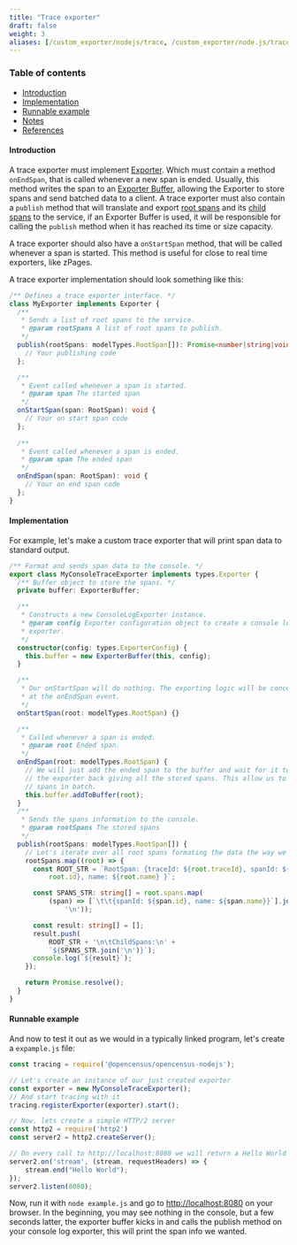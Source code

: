 ```yaml
---
title: "Trace exporter"
draft: false
weight: 3
aliases: [/custom_exporter/nodejs/trace, /custom_exporter/node.js/trace, /guides/exporters/custom-exporter/nodejs/trace, /guides/exporters/custom-exporter/node.js/trace]
---
```


### Table of contents
- [Introduction](#introduction)
- [Implementation](#implementation)
- [Runnable example](#runnable-example)
- [Notes](#notes)
- [References](#references)

#### Introduction
A trace exporter must implement [Exporter](https://github.com/census-instrumentation/opencensus-node/blob/master/packages/opencensus-core/src/exporters/types.ts). Which must contain a method `onEndSpan`, that is called whenever a new span is ended. Usually, this method writes the span to an [Exporter Buffer](https://github.com/census-instrumentation/opencensus-node/blob/master/packages/opencensus-core/src/exporters/exporter-buffer.ts#L26), allowing the Exporter to store spans and send batched data to a client. A trace exporter must also contain a `publish` method that will translate and export [root spans](https://github.com/census-instrumentation/opencensus-node/blob/master/packages/opencensus-core/src/trace/model/types.ts#L206) and its [child spans](https://github.com/census-instrumentation/opencensus-node/blob/master/packages/opencensus-core/src/trace/model/types.ts#L94) to the service, if an Exporter Buffer is used, it will be responsible for calling the `publish` method when it has reached its time or size capacity.

A trace exporter should also have a `onStartSpan` method, that will be called whenever a span is started. This method is useful for close to real time exporters, like zPages.

A trace exporter implementation should look something like this:

```typescript
/** Defines a trace exporter interface. */
class MyExporter implements Exporter {
  /**
   * Sends a list of root spans to the service.
   * @param rootSpans A list of root spans to publish.
   */
  publish(rootSpans: modelTypes.RootSpan[]): Promise<number|string|void> {
	// Your publishing code
  };

  /**
   * Event called whenever a span is started.
   * @param span The started span
   */
  onStartSpan(span: RootSpan): void {
	// Your on start span code
  };
  
  /**
   * Event called whenever a span is ended.
   * @param span The ended span
   */
  onEndSpan(span: RootSpan): void {
	// Your on end span code
  };
}
```

#### Implementation

For example, let's make a custom trace exporter that will print span data to standard output.

```typescript
/** Format and sends span data to the console. */
export class MyConsoleTraceExporter implements types.Exporter {
  /** Buffer object to store the spans. */
  private buffer: ExporterBuffer;

  /**
   * Constructs a new ConsoleLogExporter instance.
   * @param config Exporter configuration object to create a console log
   * exporter.
   */
  constructor(config: types.ExporterConfig) {
    this.buffer = new ExporterBuffer(this, config);
  }

  /** 
   * Our onStartSpan will do nothing. The exporting logic will be concentrated
   * at the onEndSpan event.
   */
  onStartSpan(root: modelTypes.RootSpan) {}

  /**
   * Called whenever a span is ended.
   * @param root Ended span.
   */
  onEndSpan(root: modelTypes.RootSpan) {
	// We will just add the ended span to the buffer and wait for it to call
	// the exporter back giving all the stored spans. This allow us to print
	// spans in batch.
    this.buffer.addToBuffer(root);
  }
  /**
   * Sends the spans information to the console.
   * @param rootSpans The stored spans
   */
  publish(rootSpans: modelTypes.RootSpan[]) {
	// Let's iterate over all root spans formating the data the way we want
    rootSpans.map((root) => {
      const ROOT_STR = `RootSpan: {traceId: ${root.traceId}, spanId: ${
          root.id}, name: ${root.name} }`;

      const SPANS_STR: string[] = root.spans.map(
          (span) => [`\t\t{spanId: ${span.id}, name: ${span.name}}`].join(
              '\n'));

      const result: string[] = [];
      result.push(
          ROOT_STR + '\n\tChildSpans:\n' +
          `${SPANS_STR.join('\n')}`);
      console.log(`${result}`);
    });

    return Promise.resolve();
  }
}
```

#### Runnable example

And now to test it out as we would in a typically linked program, let's create a `expample.js` file:

```javascript
const tracing = require('@opencensus/opencensus-nodejs');

// Let's create an instance of our just created exporter
const exporter = new MyConsoleTraceExporter();
// And start tracing with it
tracing.registerExporter(exporter).start();

// Now, lets create a simple HTTP/2 server
const http2 = require('http2')
const server2 = http2.createServer();

// On every call to http://localhost:8080 we will return a Hello World message
server2.on('stream', (stream, requestHeaders) => {
    stream.end("Hello World");
});
server2.listen(8080);
```

Now, run it with `node example.js` and go to [http://localhost:8080](http://localhost:8080) on your browser. In the beginning, you may see nothing in the console, but a few seconds latter, the exporter buffer kicks in and calls the publish method on your console log exporter, this will print the span info we wanted.
